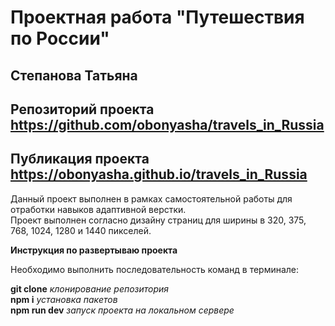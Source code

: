 # Проектная работа "Путешествия по России"
## Степанова Татьяна  
## Репозиторий проекта https://github.com/obonyasha/travels_in_Russia
## Публикация проекта https://obonyasha.github.io/travels_in_Russia

Данный проект выполнен в рамках самостоятельной работы для отработки навыков адаптивной верстки.  
Проект выполнен согласно дизайну страниц для ширины в 320, 375, 768, 1024, 1280 и 1440 пикселей. 

**Инструкция по развертываю проекта**

Необходимо выполнить последовательность команд в терминале:

**git clone** *клонирование репозитория*  
**npm i** *установка пакетов*  
**npm run dev** *запуск проекта на локальном сервере*

